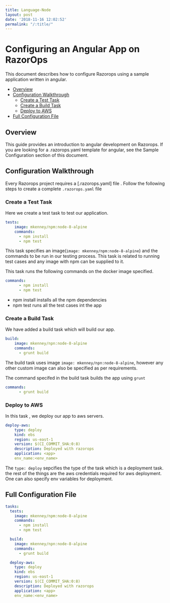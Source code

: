 ```yaml
---
title: Language-Node
layout: post
date: '2018-11-16 12:02:52'
permalink: "/:title/"
---
```


# Configuring an Angular App on RazorOps

This document describes how to configure Razorops using a sample application written in angular.

- [Overview](#overview)
- [Configuration Walkthrough](#configuration-walkthrough)
  - [Create a Test Task](#create-a-test-task)
  - [Create a Build Task](#create-a-build-task)
  - [Deploy to AWS](#deploy-to-aws)
- [Full Configuration File](#full-configuration-file)

## Overview

This guide provides an introduction to angular development on Razorops. If you are looking for a .razorops.yaml template for angular, see the Sample Configuration section of this document.

## Configuration Walkthrough

Every Razorops project requires a [.razorops.yaml] file .
Follow the following steps to create a complete `.razorops.yaml` file

### Create a Test Task

Here we create a test task to test our application.

```YAML
tests:
    image: mkenney/npm:node-8-alpine
    commands:
      - npm install
      - npm test
```

This task specifies an image(`image: mkenney/npm:node-8-alpine`) and the commands to be run in our testing process.
This task is related to running test cases and any image with npm can be supplied to it.

This task runs the following commands on the docker image specified.

```YAML
commands:
      - npm install
      - npm test
```

- npm install installs all the npm dependencies
- npm test runs all the test cases int the app

### Create a Build Task

We have added a build task which will build our app.

```YAML
build:
    image: mkenney/npn:node-8-alpine
    commands:
      - grunt build
```

The build task uses image  `image: mkenney/npn:node-8-alpine`, however any other custom image can also be specified as per requirements.

The command specifed in the build task builds the app using `grunt`

```YAML
commands:
      - grunt build
```

### Deploy to AWS

In this task , we deploy our app to aws servers.

```YAML
deploy-aws:
    type: deploy
    kind: ebs
    region: us-east-1
    version: $(CI_COMMIT_SHA:0:8)
    description: Deployed with razorops
    application: <app>
    env_name:<env_name>
```

The `type: deploy` sepcifies the type of the task which is a deployment task.
the rest of the things are the aws credentials required for aws deployment.
One can also specify env variables for deployment.

## Full Configuration File

```YAML
tasks:
  tests:
    image: mkenney/npm:node-8-alpine
    commands:
      - npm install
      - npm test

  build:
    image: mkenney/npn:node-8-alpine
    commands:
      - grunt build

  deploy-aws:
    type: deploy
    kind: ebs
    region: us-east-1
    version: $(CI_COMMIT_SHA:0:8)
    description: Deployed with razorops
    application: <app>
    env_name:<env_name>

```